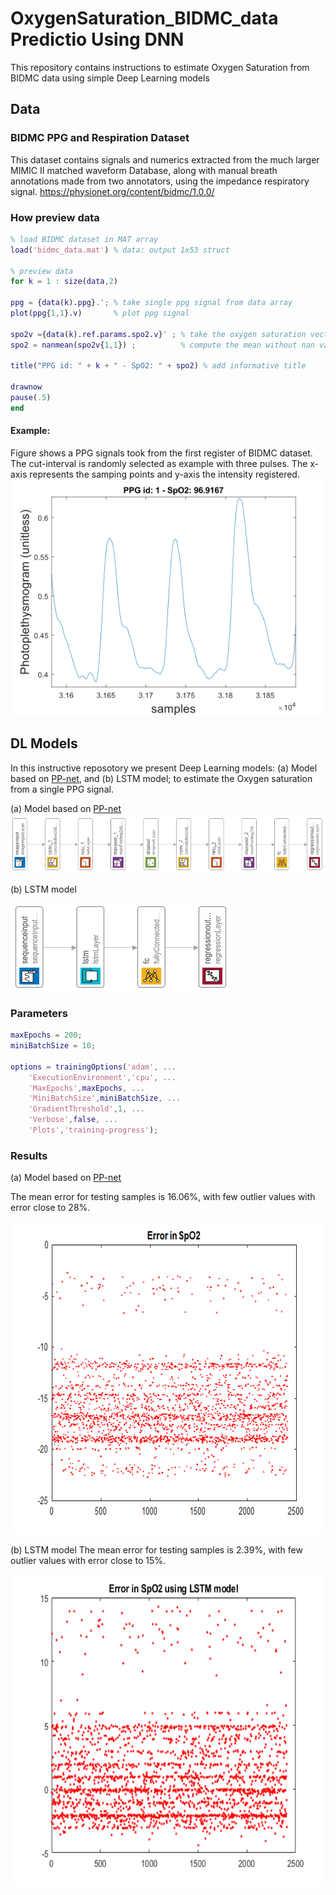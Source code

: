 # OxygenSaturation_BIDMC_data Predictio Using DNN
This repository contains instructions to estimate Oxygen Saturation from BIDMC data using simple Deep Learning models


## Data
### BIDMC PPG and Respiration Dataset
This dataset contains signals and numerics extracted from the much larger MIMIC II matched waveform Database, along with manual breath annotations made from two annotators, using the impedance respiratory signal.
https://physionet.org/content/bidmc/1.0.0/

### How preview data
```matlab
% load BIDMC dataset in MAT array
load('bidmc_data.mat') % data: output 1x53 struct 

% preview data
for k = 1 : size(data,2)
    
ppg = {data(k).ppg}.'; % take single ppg signal from data array
plot(ppg{1,1}.v)       % plot ppg signal

spo2v ={data(k).ref.params.spo2.v}' ; % take the oxygen saturation vector
spo2 = nanmean(spo2v{1,1}) ;          % compute the mean without nan values

title("PPG id: " + k + " - SpO2: " + spo2) % add informative title

drawnow 
pause(.5)
end
```

#### Example:
Figure shows a PPG signals took from the first register of BIDMC dataset. The cut-interval is randomly selected as example with three pulses. The x-axis represents the samping points and y-axis the intensity registered.
![PPG signal from BIDMC dataset](https://github.com/MAlvarezN/OxygenSaturation_BIDMC_data/blob/553684e8563484b63c21b6b571f4b1715a832f29/sample_PPGsignal.png)

## DL Models

In this instructive reposotory we present Deep Learning models: (a) Model based on [PP-net](https://doi.org/10.1109/JSEN.2020.2990864), and (b) LSTM model; to estimate the Oxygen saturation from a single PPG signal.

(a) Model based on [PP-net](https://doi.org/10.1109/JSEN.2020.2990864)
![Example DL model](https://github.com/MAlvarezN/OxygenSaturation_BIDMC_data/blob/14c87e105f57e630471ece22c3208e59ad23e67a/ModelBasedPPNet_h.PNG)

(b) LSTM model

<img src="https://github.com/MAlvarezN/OxygenSaturation_BIDMC_data/blob/0f2baba542a47eabb1ed88e17e4b58b08bfd229a/Model_lstm_h.PNG" width="350" height="140">

### Parameters

```matlab
maxEpochs = 200;
miniBatchSize = 10;

options = trainingOptions('adam', ...
    'ExecutionEnvironment','cpu', ...
    'MaxEpochs',maxEpochs, ...
    'MiniBatchSize',miniBatchSize, ...
    'GradientThreshold',1, ...
    'Verbose',false, ...
    'Plots','training-progress');
```
### Results
(a) Model based on [PP-net](https://doi.org/10.1109/JSEN.2020.2990864)

The mean error for testing samples is 16.06%, with few outlier values with error close to 28%.

<img src="https://github.com/MAlvarezN/OxygenSaturation_BIDMC_data/blob/b1261d38ed213d3a5d44924be3bab641ab95a2ad/Error_based_PPnet.png" width="600" height="500">

(b) LSTM model
The mean error for testing samples is 2.39%, with few outlier values with error close to 15%.

<img src="https://github.com/MAlvarezN/OxygenSaturation_BIDMC_data/blob/817c17792945933ffa907291f03b1e2698ba8427/Error_LSTM.png" width="600" height="500">
